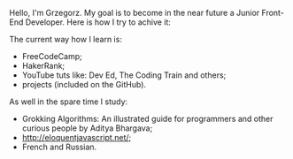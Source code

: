 Hello, I'm Grzegorz.
My goal is to become in the near future a Junior Front-End Developer. Here is how I try to achive it: 

The current way how I learn is:
- FreeCodeCamp;
- HakerRank;
- YouTube tuts like: Dev Ed, The Coding Train and others;
- projects (included on the GitHub).

As well in the spare time I study:
- Grokking Algorithms: An illustrated guide for programmers and other curious people by Aditya Bhargava;
- http://eloquentjavascript.net/; 
- French and Russian.
